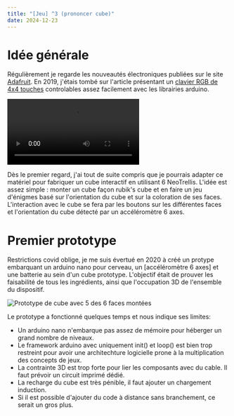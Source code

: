 ```yaml
---
title: "[Jeu] ^3 (prononcer cube)"
date: 2024-12-23
---
```


# Idée générale

Régulièrement je regarde les nouveautés électroniques publiées sur le site [Adafruit](https://www.adafruit.com/).
En 2019, j'étais tombé sur l'article présentant un [clavier RGB de 4x4 touches](https://www.adafruit.com/product/3954) controlables assez facilement avec les librairies arduino.

![Matériel NeoTrellis édité par Adafruit. Courte vidéo présentant l'appuis sur des boutons en silicones qui fait réagir des leds sous ces boutons](https://cdn-shop.adafruit.com/product-videos/1024x768/3954-01.mp4 "NeoTrellis de Adafruit") 

Dès le premier regard, j'ai tout de suite compris que je pourrais adapter ce matériel pour fabriquer un cube interactif en utilisant 6 NeoTrellis.
L'idée est assez simple : monter un cube façon rubik's cube et en faire un jeu d'énigmes basé sur l'orientation du cube et sur la coloration de ses faces.
L'interaction avec le cube se fera par les boutons sur les différentes faces et l'orientation du cube détecté par un accéléromètre 6 axes.

# Premier prototype

Restrictions covid oblige, je me suis évertué en 2020 à créé un protype embarquant un arduino nano pour cerveau, un [accéléromètre 6 axes] et une batterie au sein d'un cube prototype.
L'objectif était de prouver les faisabilité de tous les ingrédients, ainsi que l'occupation 3D de l'ensemble du dispositif.

![Prototype de cube avec 5 des 6 faces montées](/cahier-projets/cube/proto_cube.jpg "Premier prototype fonctionnel")

Le prototype a fonctionné quelques temps et nous indique ses limites:
* Un arduino nano n'embarque pas assez de mémoire pour héberger un grand nombre de niveaux.
* Le framework arduino avec uniquement init() et loop() est bien trop restreint pour avoir une architechture logicielle prone à la multiplication des concepts de jeux.
* La contrainte 3D est trop forte pour lier les composants avec du cable. Il faut prévoir un circuit imprimé dédié.
* La recharge du cube est très pénible, il faut ajouter un chargement induction.
* Si il est possible d'ajouter du code à distance sans branchement, ce serait un gros plus.
